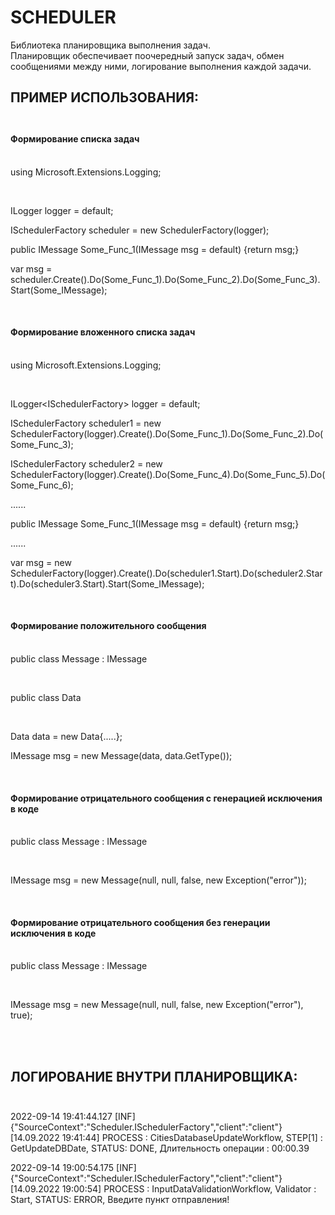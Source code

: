 # SCHEDULER
Библиотека планировщика выполнения задач.<br>
Планировщик обеспечивает поочередный запуск задач, обмен сообщениями между ними, логирование выполнения каждой задачи.<br>
 
## ПРИМЕР ИСПОЛЬЗОВАНИЯ:<br><br> 

#### Формирование списка задач<br><br>

<p>using Microsoft.Extensions.Logging;</p><br>

<p>ILogger<ISchedulerFactory> logger = default;</p>
<p>ISchedulerFactory scheduler = new SchedulerFactory(logger);</p>
<p>public IMessage Some_Func_1(IMessage msg = default) {return msg;}</p>
<p>var msg = scheduler.Create().Do(Some_Func_1).Do(Some_Func_2).Do(Some_Func_3).Start(Some_IMessage);</p><br>

#### Формирование вложенного списка задач<br><br>

<p>using Microsoft.Extensions.Logging;</p><br>

<p>ILogger&lt;ISchedulerFactory> logger = default;</p>
<p>ISchedulerFactory scheduler1 = new SchedulerFactory(logger).Create().Do(Some_Func_1).Do(Some_Func_2).Do(Some_Func_3);</p>
<p>ISchedulerFactory scheduler2 = new SchedulerFactory(logger).Create().Do(Some_Func_4).Do(Some_Func_5).Do(Some_Func_6);</p>
<p>......</p>				  
<p>public IMessage Some_Func_1(IMessage msg = default) {return msg;}</p>
<p>......</p>	
<p>var msg = new SchedulerFactory(logger).Create().Do(scheduler1.Start).Do(scheduler2.Start).Do(scheduler3.Start).Start(Some_IMessage);</p><br>

#### Формирование положительного сообщения<br><br>

<p>public class Message : IMessage</p><br>
<p>public class Data</p><br>

<p>Data data = new Data{.....};</p>
<p>IMessage msg = new Message(data, data.GetType());</p><br>

#### Формирование отрицательного сообщения с генерацией исключения в коде<br><br>

<p>public class Message : IMessage</p><br>
<p>IMessage msg = new Message(null, null, false, new Exception("error"));</p><br>

#### Формирование отрицательного сообщения без генерации исключения в коде<br><br>

<p>public class Message : IMessage</p><br>
<p>IMessage msg = new Message(null, null, false, new Exception("error"), true);</p><br><br>

## ЛОГИРОВАНИЕ ВНУТРИ ПЛАНИРОВЩИКА:<br><br>

2022-09-14 19:41:44.127 [INF] {"SourceContext":"Scheduler.ISchedulerFactory","client":"client"} [14.09.2022 19:41:44] PROCESS : CitiesDatabaseUpdateWorkflow, STEP[1] : GetUpdateDBDate, STATUS: DONE, Длительность операции : 00:00.39 

2022-09-14 19:00:54.175 [INF] {"SourceContext":"Scheduler.ISchedulerFactory","client":"client"} [14.09.2022 19:00:54] PROCESS : InputDataValidationWorkflow, Validator : Start, STATUS: ERROR, Введите пункт отправления! 







        


